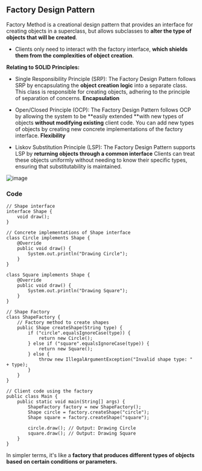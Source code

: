 ## Factory Design Pattern
Factory Method is a creational design pattern that provides an interface for creating objects in a superclass, but allows subclasses to **alter the type of objects that will be created**.
- Clients only need to interact with the factory interface, **which shields them from the complexities of object creation**.

**Relating to SOLID Principles:**

- Single Responsibility Principle (SRP): The Factory Design Pattern follows SRP by encapsulating the **object creation logic** into a separate class.
This class is responsible for creating objects, adhering to the principle of separation of concerns. **Encapsulation**

- Open/Closed Principle (OCP): The Factory Design Pattern follows OCP by allowing the system to be **easily extended **with new types of objects **without modifying existing** client code.
You can add new types of objects by creating new concrete implementations of the factory interface. **Flexibility**

- Liskov Substitution Principle (LSP): The Factory Design Pattern supports LSP by **returning objects through a common interface**
Clients can treat these objects uniformly without needing to know their specific types, ensuring that substitutability is maintained.

![image](https://github.com/Dhamodharan17/java-concepts/assets/30789057/0d2702fd-7567-4824-aeeb-2d7c177c6b17)

### Code
```
// Shape interface
interface Shape {
    void draw();
}

// Concrete implementations of Shape interface
class Circle implements Shape {
    @Override
    public void draw() {
        System.out.println("Drawing Circle");
    }
}

class Square implements Shape {
    @Override
    public void draw() {
        System.out.println("Drawing Square");
    }
}

// Shape Factory
class ShapeFactory {
    // Factory method to create shapes
    public Shape createShape(String type) {
        if ("circle".equalsIgnoreCase(type)) {
            return new Circle();
        } else if ("square".equalsIgnoreCase(type)) {
            return new Square();
        } else {
            throw new IllegalArgumentException("Invalid shape type: " + type);
        }
    }
}

// Client code using the factory
public class Main {
    public static void main(String[] args) {
        ShapeFactory factory = new ShapeFactory();
        Shape circle = factory.createShape("circle");
        Shape square = factory.createShape("square");

        circle.draw(); // Output: Drawing Circle
        square.draw(); // Output: Drawing Square
    }
}
```
 
In simpler terms, it's like a **factory that produces different types of objects based on certain conditions or parameters.**
